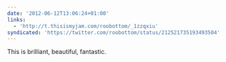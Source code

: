 ```yaml
---
date: '2012-06-12T13:06:24+01:00'
links:
  - 'http://t.thisismyjam.com/roobottom/_1zzqxiu'
syndicated: 'https://twitter.com/roobottom/status/212521735193493504'
---
```

This is brilliant, beautiful, fantastic. 
